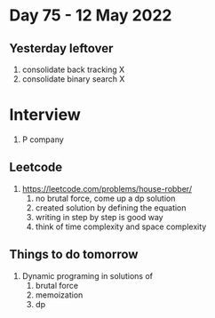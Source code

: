 # Day 75 - 12 May 2022

## Yesterday leftover
1. consolidate back tracking X
2. consolidate binary search X

# Interview
1. P company

## Leetcode
1. https://leetcode.com/problems/house-robber/
   1. no brutal force, come up a dp solution
   2. created solution by defining the equation
   3. writing in step by step is good way
   4. think of time complexity and space complexity

## Things to do tomorrow
1. Dynamic programing in solutions of
   1. brutal force
   2. memoization
   3. dp

